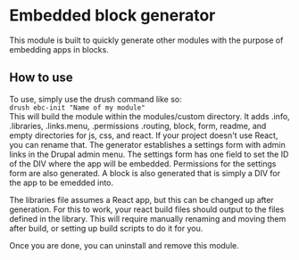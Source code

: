 # Embedded block generator
This module is built to quickly generate other modules with the purpose of embedding apps in blocks.
## How to use
To use, simply use the drush command like so:  
`drush ebc-init "Name of my module"`  
This will build the module within the modules/custom directory. It adds .info, .libraries, .links.menu, .permissions .routing, block, form, readme, and empty directories for js, css, and react.
If your project doesn't use React, you can rename that. The generator establishes a settings form with admin links in the Drupal admin menu. The settings form has one field to set the ID of the DIV where the app will be embedded.
Permissions for the settings form are also generated. A block is also generated that is simply a DIV for the app to be emedded into.  

The libraries file assumes a React app, but this can be changed up after generation. For this to work, your react build files should output to the files defined in the library. This will require manually renaming and moving them after build, or setting up build scripts to do it for you.  

Once you are done, you can uninstall and remove this module.
